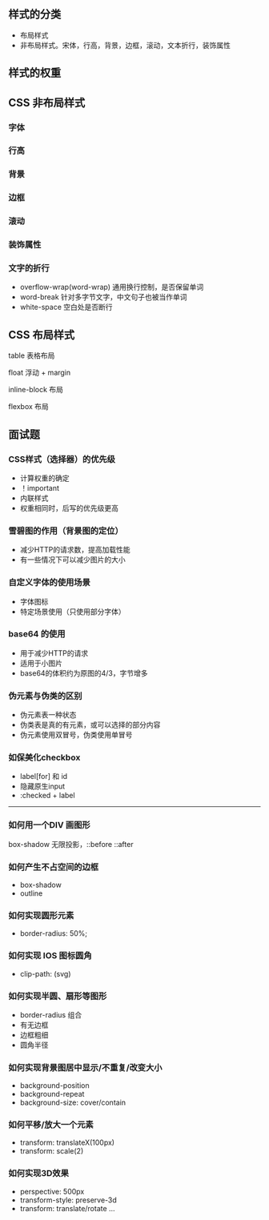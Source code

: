 ## 样式的分类

- 布局样式
- 非布局样式。宋体，行高，背景，边框，滚动，文本折行，装饰属性

## 样式的权重

## CSS 非布局样式

### 字体

### 行高

### 背景

### 边框

### 滚动

### 装饰属性

### 文字的折行

- overflow-wrap(word-wrap) 通用换行控制，是否保留单词
- word-break 针对多字节文字，中文句子也被当作单词
- white-space 空白处是否断行

## CSS 布局样式

table 表格布局

float 浮动 + margin

inline-block 布局

flexbox 布局



## 面试题

### CSS样式（选择器）的优先级

- 计算权重的确定
- ！important
- 内联样式
- 权重相同时，后写的优先级更高

### 雪碧图的作用（背景图的定位）

- 减少HTTP的请求数，提高加载性能
- 有一些情况下可以减少图片的大小

### 自定义字体的使用场景

- 字体图标
- 特定场景使用（只使用部分字体）

### base64 的使用

- 用于减少HTTP的请求
- 适用于小图片
- base64的体积约为原图的4/3，字节增多

### 伪元素与伪类的区别

- 伪元素表一种状态
- 伪类表是真的有元素，或可以选择的部分内容
- 伪元素使用双冒号，伪类使用单冒号

### 如保美化checkbox

- label[for] 和 id
- 隐藏原生input
- :checked + label

---

### 如何用一个DIV 画图形

box-shadow 无限投影，::before ::after

### 如何产生不占空间的边框

- box-shadow
- outline

### 如何实现圆形元素

- border-radius: 50%;

### 如何实现 IOS  图标圆角

- clip-path: (svg)

### 如何实现半圆、扇形等图形

- border-radius 组合
- 有无边框
- 边框粗细
- 圆角半径

### 如何实现背景图居中显示/不重复/改变大小

- background-position
- background-repeat
- background-size: cover/contain

### 如何平移/放大一个元素

- transform: translateX(100px)
- transform: scale(2)

### 如何实现3D效果

- perspective: 500px
- transform-style: preserve-3d
- transform: translate/rotate …